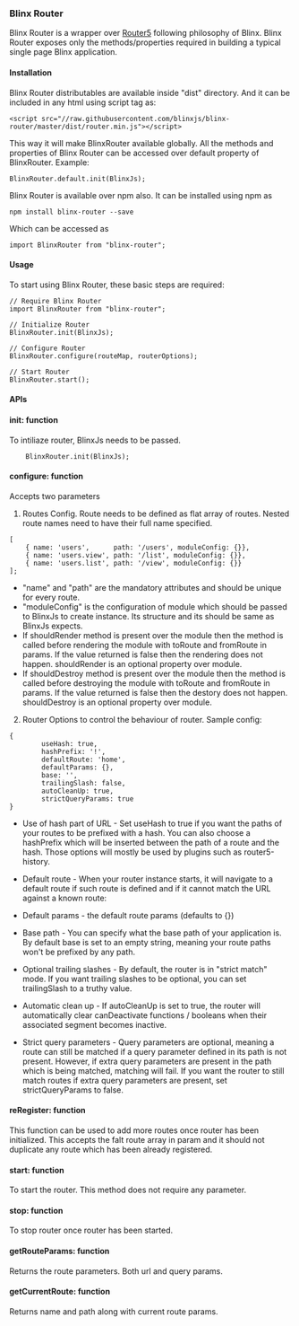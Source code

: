### Blinx Router
Blinx Router is a wrapper over [Router5](http://router5.github.io/) following philosophy of Blinx. Blinx Router exposes only the methods/properties required in building a typical single page Blinx application.

#### Installation
Blinx Router distributables are available inside "dist" directory. And it can be included in any html using script tag as:
```
<script src="//raw.githubusercontent.com/blinxjs/blinx-router/master/dist/router.min.js"></script>
```
This way it will make BlinxRouter available globally. All the methods and properties of Blinx Router can be accessed over default property of BlinxRouter. Example:
```
BlinxRouter.default.init(BlinxJs);
```

Blinx Router is available over npm also. It can be installed using npm as
```
npm install blinx-router --save
```
Which can be accessed as 
```
import BlinxRouter from "blinx-router";
```

#### Usage
To start using Blinx Router, these basic steps are required:
```
// Require Blinx Router
import BlinxRouter from "blinx-router";

// Initialize Router
BlinxRouter.init(BlinxJs);

// Configure Router
BlinxRouter.configure(routeMap, routerOptions);

// Start Router
BlinxRouter.start();
```

#### APIs

#### init: function
To intiliaze router, BlinxJs needs to be passed.
```
	BlinxRouter.init(BlinxJs);
```

#### configure: function
Accepts two parameters
1. Routes Config. Route needs to be defined as flat array of routes. Nested route names need to have their full name specified.
```
[
    { name: 'users',      path: '/users', moduleConfig: {}},
    { name: 'users.view', path: '/list', moduleConfig: {}},
    { name: 'users.list', path: '/view', moduleConfig: {}}
];
```
 * "name" and "path" are the mandatory attributes and should be unique for every route.
 * "moduleConfig" is the configuration of module which should be passed to BlinxJs to create instance. Its structure and its should be same as BlinxJs expects.
 * If shouldRender method is present over the module then the method is called before rendering the module with toRoute and fromRoute in params. If the value returned is false then the rendering does not happen. shouldRender is an optional property over module.
 *  If shouldDestroy method is present over the module then the method is called before destroying the module with toRoute and fromRoute in params. If the value returned is false then the destory does not happen. shouldDestroy is an optional property over module.


2. Router Options to control the behaviour of router. Sample config:
```
{
        useHash: true,
        hashPrefix: '!',
        defaultRoute: 'home',
        defaultParams: {},
        base: '',
        trailingSlash: false,
        autoCleanUp: true,
        strictQueryParams: true
}
```
* Use of hash part of URL - Set useHash to true if you want the paths of your routes to be prefixed with a hash. You can also choose a hashPrefix which will be inserted between the path of a route and the hash. Those options will mostly be used by plugins such as router5-history.

* Default route - When your router instance starts, it will navigate to a default route if such route is defined and if it cannot match the URL against a known route:

* Default params -  the default route params (defaults to {})

* Base path - You can specify what the base path of your application is. By default base is set to an empty string, meaning your route paths won't be prefixed by any path.

* Optional trailing slashes - By default, the router is in "strict match" mode. If you want trailing slashes to be optional, you can set trailingSlash to a truthy value.

* Automatic clean up - If autoCleanUp is set to true, the router will automatically clear canDeactivate functions / booleans when their associated segment becomes inactive.

* Strict query parameters - Query parameters are optional, meaning a route can still be matched if a query parameter defined in its path is not present. However, if extra query parameters are present in the path which is being matched, matching will fail. If you want the router to still match routes if extra query parameters are present, set strictQueryParams to false.


#### reRegister: function
This function can be used to add more routes once router has been initialized. This accepts the falt route array in param and it should not duplicate any route which has been already registered.

#### start: function
To start the router. This method does not require any parameter.

#### stop: function
To stop router once router has been started.

#### getRouteParams: function
Returns the route parameters. Both url and query params.

#### getCurrentRoute: function
Returns name and path along with current route params.